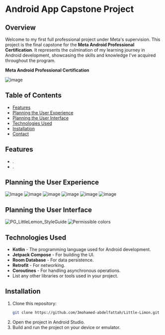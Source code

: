 # Android App Capstone Project

## Overview
Welcome to my first full professional project under Meta's supervision. This project is the final capstone for the **Meta Android Professional Certification**. It represents the culmination of my learning journey in Android development, showcasing the skills and knowledge I've acquired throughout the program.

**Meta Android Professional Certification**

![image](https://github.com/user-attachments/assets/c95ce4da-dd23-42da-808c-17b25a7da283)

## Table of Contents
- [Features](#features)
- [Planning the User Experience](#planning-the-ux)
- [Planning the User Interface](#planning-the-ux)
- [Technologies Used](#technologies-used)
- [Installation](#installation)
- [Contact](#contact)

## Features
- .
- .

## Planning the User Experience
![Image](https://github.com/user-attachments/assets/3e1d7800-c741-4db1-8fcf-acfaa545e3ed)
![image](https://github.com/user-attachments/assets/9722e112-125d-453f-a53a-04f09c3f00ef)
![image](https://github.com/user-attachments/assets/79e535f9-f88f-4d5e-bb64-4c8bf2c4e6d9)
![image](https://github.com/user-attachments/assets/84876c55-ae3d-4911-9335-f69a9dc3580f)
![image](https://github.com/user-attachments/assets/6420aaf1-b8c9-4ca7-a4e7-6fa37de09fc1)
![image](https://github.com/user-attachments/assets/825055ac-f2c2-48b7-a82f-299051514b57)

## Planning the User Interface
![PG_LittleLemon_StyleGuide](https://github.com/user-attachments/assets/65cbf36d-6752-4c89-884a-ba4df9074aab)
![Permissible colors](https://github.com/user-attachments/assets/0089abce-db5e-49c1-8222-2677c9ea4168)

## Technologies Used
- **Kotlin** - The programming language used for Android development.
- **Jetpack Compose** - For building the UI.
- **Room Database** - For data persistence.
- **Retrofit** - For networking.
- **Coroutines** - For handling asynchronous operations.
- List any other libraries or tools used in your project.

## Installation
1. Clone this repository:
    ```bash
    git clone https://github.com/3mohamed-abdelfattah/Little-Limon.git
    ```
2. Open the project in Android Studio.
3. Build and run the project on your device or emulator.
